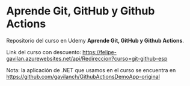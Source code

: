 # Aprende Git, GitHub y Github Actions

Repositorio del curso en Udemy **Aprende Git, GitHub y Github Actions**.

Link del curso con descuento: https://felipe-gavilan.azurewebsites.net/api/Redireccion?curso=git-github-esp 

Nota: la aplicación de .NET que usamos en el curso se encuentra en https://github.com/gavilanch/GithubActionsDemoApp-original
